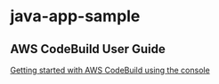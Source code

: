 # java-app-sample

## AWS CodeBuild User Guide

[Getting started with AWS CodeBuild using the console](https://docs.aws.amazon.com/codebuild/latest/userguide/getting-started.html)